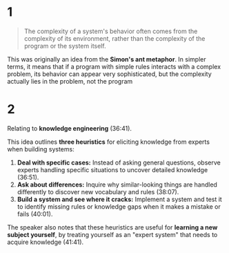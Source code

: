 # 1
> The complexity of a system's behavior often comes from the complexity of its environment, rather than the complexity of the program or the system itself.

This was originally an idea from the **Simon's ant metaphor**. In simpler terms, it means that if a program with simple rules interacts with a complex problem, its behavior can appear very sophisticated, but the complexity actually lies in the problem, not the program
# 2
Relating to **knowledge engineering** (36:41).

This idea outlines **three heuristics** for eliciting knowledge from experts when building systems:

1. **Deal with specific cases:** Instead of asking general questions, observe experts handling specific situations to uncover detailed knowledge (36:51).
2. **Ask about differences:** Inquire why similar-looking things are handled differently to discover new vocabulary and rules (38:07).
3. **Build a system and see where it cracks:** Implement a system and test it to identify missing rules or knowledge gaps when it makes a mistake or fails (40:01).

The speaker also notes that these heuristics are useful for **learning a new subject yourself**, by treating yourself as an "expert system" that needs to acquire knowledge (41:41).